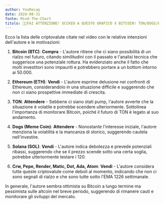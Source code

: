```yaml
---
author: YouRecap
date: 2024-08-31
fonte: Mind-The-Chart 
titolo: 🔔🚨FAI ATTENZIONE! OCCHIO A QUESTO GRAFICO X BITCOIN! TON/DOGS/ETH/CRO/SOL/PEPE/ADA/MATIC/DOT/ATOM
---
```


Ecco la lista delle criptovalute citate nel video con le relative intenzioni dell'autore e le motivazioni:

1. **Bitcoin (BTC)**: **Compra** - L'autore ritiene che ci siano possibilità di un rialzo nel futuro, citando similitudini con il passato e l'analisi tecnica che suggerisce una potenziale rottura. Ha evidenziato anche il fatto che molti investitori sono impauriti e potrebbero portare a un bottom intorno ai 50.000.

2. **Ethereum (ETH)**: **Vendi** - L'autore esprime delusione nei confronti di Ethereum, considerandolo in una situazione difficile e suggerendo che non ci siano prospettive immediate di crescita.

3. **TON**: **Attendere** - Sebbene ci siano stati pump, l'autore avverte che la situazione è volatile e potrebbe scendere ulteriormente. Sottolinea l'importanza di monitorare Bitcoin, poiché il futuro di TON è legato al suo andamento.

4. **Dogs (Meme Coin)**: **Attendere** - Nonostante l'interesse iniziale, l'autore menziona la volatilità e la mancanza di storico, suggerendo cautela nell'investire.

5. **Solana (SOL)**: **Vendi** - L'autore indica debolezza e prevede potenziali ribassi, suggerendo che se il prezzo scende sotto una certa soglia, potrebbe ulteriormente testare i 120.

6. **Crw, Pepe, Render, Matic, Dot, Ada, Atom**: **Vendi** - L'autore considera tutte queste criptovalute come deboli al momento, indicando che non ci sono segnali di rialzo e che sono tutte sotto l'EMA 1226 settimanale.

In generale, l'autore sembra ottimista su Bitcoin a lungo termine ma pessimista sulle altcoin nel breve periodo, suggerendo di rimanere cauti e monitorare gli sviluppi del mercato.
